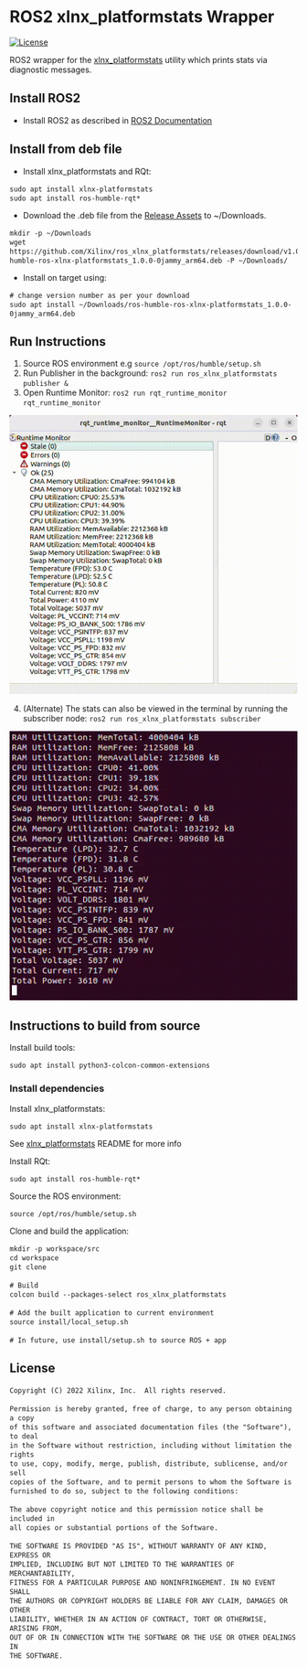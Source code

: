 # ROS2 xlnx_platformstats Wrapper
[![License](https://img.shields.io/badge/license-MIT-green)](./LICENSE)

ROS2 wrapper for the [xlnx_platformstats](https://github.com/Xilinx/xlnx_platformstats) utility which prints stats via diagnostic messages.

## Install ROS2
- Install ROS2 as described in [ROS2 Documentation](https://docs.ros.org/en/humble/Installation/Ubuntu-Install-Debians.html)

## Install from deb file
- Install xlnx_platformstats and RQt:
```
sudo apt install xlnx-platformstats
sudo apt install ros-humble-rqt*
```
- Download the .deb file from the [Release Assets](https://github.com/Xilinx/ros_xlnx_platformstats/releases) to ~/Downloads.
```
mkdir -p ~/Downloads
wget https://github.com/Xilinx/ros_xlnx_platformstats/releases/download/v1.0.0/ros-humble-ros-xlnx-platformstats_1.0.0-0jammy_arm64.deb -P ~/Downloads/
```
- Install on target using:
```
# change version number as per your download
sudo apt install ~/Downloads/ros-humble-ros-xlnx-platformstats_1.0.0-0jammy_arm64.deb
```
## Run Instructions

1. Source ROS environment e.g `source /opt/ros/humble/setup.sh`
2. Run Publisher in the background: `ros2 run ros_xlnx_platformstats publisher &`
3. Open Runtime Monitor: `ros2 run rqt_runtime_monitor rqt_runtime_monitor`

![rqt_runtime_monitor](.github/rqt_runtime_monitor.gif)

4. (Alternate) The stats can also be viewed in the terminal by running the
subscriber node: `ros2 run ros_xlnx_platformstats subscriber`

![subscriber_output](.github/subscriber_output.gif)

## Instructions to build from source

Install build tools:
```
sudo apt install python3-colcon-common-extensions
```

### Install dependencies
Install xlnx_platformstats:
```
sudo apt install xlnx-platformstats
```
See [xlnx_platformstats](https://github.com/Xilinx/xlnx_platformstats) README for more info

Install RQt:
```
sudo apt install ros-humble-rqt*
```

Source the ROS environment:
```
source /opt/ros/humble/setup.sh
```

Clone and build the application:
```
mkdir -p workspace/src
cd workspace
git clone

# Build
colcon build --packages-select ros_xlnx_platformstats

# Add the built application to current environment
source install/local_setup.sh

# In future, use install/setup.sh to source ROS + app
```

## License

```
Copyright (C) 2022 Xilinx, Inc.  All rights reserved.

Permission is hereby granted, free of charge, to any person obtaining a copy
of this software and associated documentation files (the "Software"), to deal
in the Software without restriction, including without limitation the rights
to use, copy, modify, merge, publish, distribute, sublicense, and/or sell
copies of the Software, and to permit persons to whom the Software is
furnished to do so, subject to the following conditions:

The above copyright notice and this permission notice shall be included in
all copies or substantial portions of the Software.

THE SOFTWARE IS PROVIDED "AS IS", WITHOUT WARRANTY OF ANY KIND, EXPRESS OR
IMPLIED, INCLUDING BUT NOT LIMITED TO THE WARRANTIES OF MERCHANTABILITY,
FITNESS FOR A PARTICULAR PURPOSE AND NONINFRINGEMENT. IN NO EVENT SHALL
THE AUTHORS OR COPYRIGHT HOLDERS BE LIABLE FOR ANY CLAIM, DAMAGES OR OTHER
LIABILITY, WHETHER IN AN ACTION OF CONTRACT, TORT OR OTHERWISE, ARISING FROM,
OUT OF OR IN CONNECTION WITH THE SOFTWARE OR THE USE OR OTHER DEALINGS IN
THE SOFTWARE.
```
